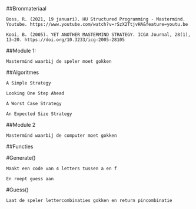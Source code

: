 ##Bronmateriaal

    Boss, R. (2021, 19 januari). HU Structured Programming - Mastermind. Youtube. https://www.youtube.com/watch?v=rSzX2TtjvHA&feature=youtu.be

    Kooi, B. (2005). YET ANOTHER MASTERMIND STRATEGY. ICGA Journal, 28(1), 13–20. https://doi.org/10.3233/icg-2005-28105





##Module 1:

    Mastermind waarbij de speler moet gokken



##Algoritmes

    A Simple Strategy

    Looking One Step Ahead

    A Worst Case Strategy

    An Expected Size Strategy

##Module 2

    Mastermind waarbij de computer moet gokken



##Functies

#Generate()

    Maakt een code van 4 letters tussen a en f

    En roept guess aan



#Guess()

    Laat de speler lettercombinaties gokken en return pincombinatie 